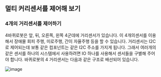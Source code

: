 ## 멀티 커리센서를 제어해 보기 

### 4개의 거리센서를 제어하기 
4바퀴로봇은 앞, 뒤, 오른쪽, 왼쪽 4군데에 거리센서가 있습니다. 이 4개의센서를 이용해서 장애물 회피 주행, 미로주행, 간이 자율주행 등을 할 수 있습니다. 거리센서는 I2C로 제어되는데 보통 같은 컴포넌트는 같은 I2C 주소를 가지게 됩니다. 그래서 여러개의 같은 센서를 하나의 시스템에서 사용하려면 IO 하나를 사용해서 센서들을 구별해 주어야 합니다. 바퀴로봇의 4 거리샌서는 다음과 같은 구조로 배선되어 있습니다. 



![image](https://github.com/JD-edu/JD_robot_platform/assets/96219601/0a41d7be-2b8f-4628-ae87-5fdc076026e8)
